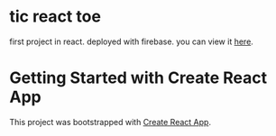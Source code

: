 # tic react toe
first project in react.
deployed with firebase.
you can view it [here](https://tic-react-toe.web.app/).


# Getting Started with Create React App

This project was bootstrapped with [Create React App](https://github.com/facebook/create-react-app).
